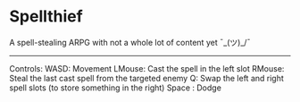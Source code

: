 # Spellthief
 
A spell-stealing ARPG with not a whole lot of content yet ¯\_(ツ)_/¯

------------------------------------------------------------------------

Controls:
WASD: Movement
LMouse: Cast the spell in the left slot
RMouse: Steal the last cast spell from the targeted enemy
Q: Swap the left and right spell slots (to store something in the right)
Space : Dodge
